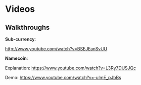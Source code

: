 Videos
====================



Walkthroughs
---------------------

**Sub-currency**:

http://www.youtube.com/watch?v=BSEJEanSvUU

**Namecoin**:

Explanation: https://www.youtube.com/watch?v=L3Ry7DUSJQc

Demo: https://www.youtube.com/watch?v=-uImE_pJbBs